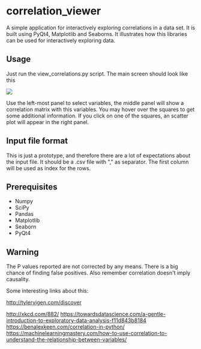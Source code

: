correlation_viewer
==================

A simple application for interactively exploring correlations in a data set. It is built using PyQt4, Matplotlib and Seaborns. It illustrates how this libraries can be used for interactively exploring data.


## Usage

Just run the view_correlations.py script. The main screen should look like this

<img src="screen_shot.PNG">

Use the left-most panel to select variables, the middle panel will show a correlation matrix with this variables. You may hover over the squares to get some additional information. If you click on one of the squares, an scatter plot will appear in the right panel.

## Input file format

This is just a prototype, and therefore there are a lot of expectations about the input file. It should be a .csv file with "," as separator. The first column will be used as index for the rows. 

## Prerequisites

* Numpy
* SciPy
* Pandas
* Matplotlib
* Seaborn
* PyQt4

## Warning

The P values reported are not corrected by any means. There is a big chance of finding false positives. Also remember correlation doesn't imply causality.

Some interesting links about this:

http://tylervigen.com/discover

http://xkcd.com/882/
https://towardsdatascience.com/a-gentle-introduction-to-exploratory-data-analysis-f11d843b8184
https://benalexkeen.com/correlation-in-python/
https://machinelearningmastery.com/how-to-use-correlation-to-understand-the-relationship-between-variables/